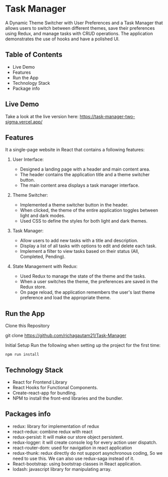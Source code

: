 # Task Manager
A Dynamic Theme Switcher with User Preferences and a Task Manager that allows users to switch between different themes, save their preferences using Redux, and manage tasks with CRUD operations. The application demonstrates the use of hooks and have a polished UI.

## Table of Contents
- Live Demo
- Features
- Run the App
- Technology Stack
- Package info


## Live Demo
Take a look at the live version here: https://task-manager-two-sigma.vercel.app/

## Features

It a single-page website in React that contains a following features:
1. User Interface: 
   - Designed a landing page with a header and main content area.
   - The header contains the application title and a theme switcher button.
   - The main content area displays a task manager interface.

2. Theme Switcher: 
   - Implemented a theme switcher button in the header.
   - When clicked, the theme of the entire application toggles between light and dark modes.
   - Used CSS to define the styles for both light and dark themes.

3. Task Manager:
   - Allow users to add new tasks with a title and description.
   - Display a list of all tasks with options to edit and delete each task.
   - Implement a filter to view tasks based on their status (All, Completed, Pending).

4. State Management with Redux:
   - Used Redux to manage the state of the theme and the tasks.
   - When a user switches the theme, the preferences are  saved in the Redux store.
   - On page reload, the application remembers the user's last theme preference and load the appropriate theme.

## Run the App
Clone this Repository

git clone https://github.com/richagautam21/Task-Manager

Initial Setup
Run the following when setting up the project for the first time:

`npm run install`
## Technology Stack
- React for Frontend Library
- React Hooks for Functional Components.
- Create-react-app for bundling.
- NPM to install the front-end libraries and the bundler.

## Packages info

- redux: library for implementation of redux
- react-redux: combine redux with react
- redux-persist: It will make our store object persistent.
- redux-logger: it will create console log for every action user dispatch.
- react-router-dom: used for navigation in react application
- redux-thunk: redux directly do not support asynchronous coding, So we need to use this. We can also use redux-saga instead of it.
- React-bootstrap: using bootstrap classes in React application.
- lodash: javascript library for manipulating array.

